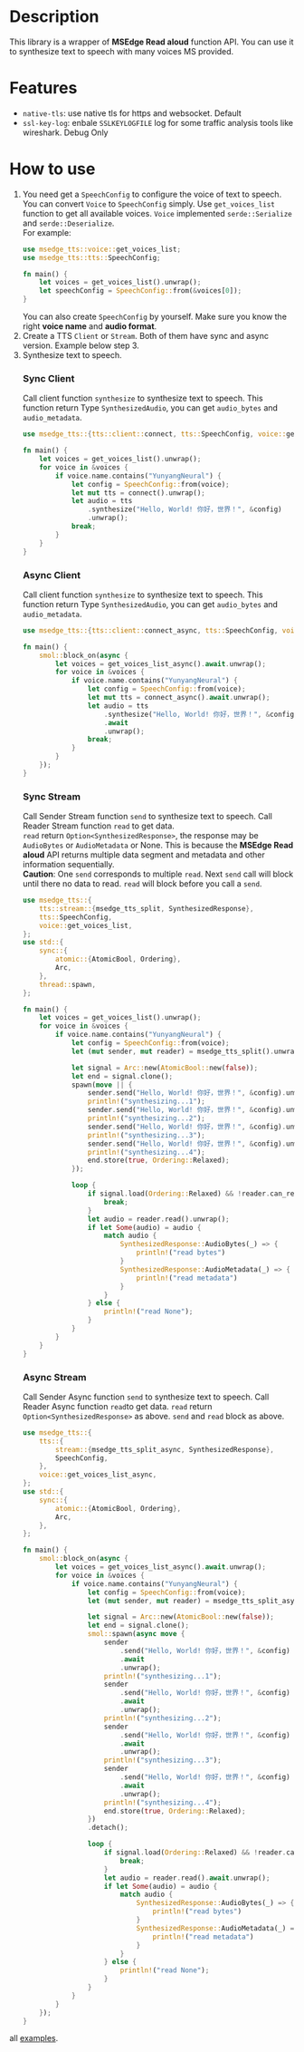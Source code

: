 # Description
This library is a wrapper of **MSEdge Read aloud** function API.
You can use it to synthesize text to speech with many voices MS provided.
# Features
+ `native-tls`: use native tls for https and websocket. Default
+ `ssl-key-log`: enbale `SSLKEYLOGFILE` log for some traffic analysis tools like wireshark. Debug Only
# How to use
1. You need get a `SpeechConfig` to configure the voice of text to speech.  
You can convert `Voice` to `SpeechConfig` simply. Use `get_voices_list` function to get all available voices. `Voice` implemented `serde::Serialize` and `serde::Deserialize`.  
For example:
    ```rust
    use msedge_tts::voice::get_voices_list;
    use msedge_tts::tts::SpeechConfig;
    
    fn main() {
        let voices = get_voices_list().unwrap();
        let speechConfig = SpeechConfig::from(&voices[0]);
    }
    ```
    You can also create `SpeechConfig` by yourself. Make sure you know the right **voice name** and **audio format**.
2. Create a TTS `Client` or `Stream`. Both of them have sync and async version. Example below step 3.
3. Synthesize text to speech.
    ### Sync Client
    Call client function `synthesize` to synthesize text to speech. This function return Type `SynthesizedAudio`,
    you can get `audio_bytes` and `audio_metadata`.
    ```rust
    use msedge_tts::{tts::client::connect, tts::SpeechConfig, voice::get_voices_list};
    
    fn main() {
        let voices = get_voices_list().unwrap();
        for voice in &voices {
            if voice.name.contains("YunyangNeural") {
                let config = SpeechConfig::from(voice);
                let mut tts = connect().unwrap();
                let audio = tts
                    .synthesize("Hello, World! 你好，世界！", &config)
                    .unwrap();
                break;
            }
        }
    }
    ```
    ### Async Client
    Call client function `synthesize` to synthesize text to speech. This function return Type `SynthesizedAudio`,
    you can get `audio_bytes` and `audio_metadata`.
    ```rust
    use msedge_tts::{tts::client::connect_async, tts::SpeechConfig, voice::get_voices_list_async};
    
    fn main() {
        smol::block_on(async {
            let voices = get_voices_list_async().await.unwrap();
            for voice in &voices {
                if voice.name.contains("YunyangNeural") {
                    let config = SpeechConfig::from(voice);
                    let mut tts = connect_async().await.unwrap();
                    let audio = tts
                        .synthesize("Hello, World! 你好，世界！", &config)
                        .await
                        .unwrap();
                    break;
                }
            }
        });
    }
    ```
    ### Sync Stream
    Call Sender Stream function `send` to synthesize text to speech. Call Reader Stream function `read` to get data.  
    `read` return `Option<SynthesizedResponse>`, the response may be `AudioBytes`
    or `AudioMetadata` or None. This is because the **MSEdge Read aloud** API returns multiple data segment and metadata and other information sequentially.  
    **Caution**: One `send` corresponds to multiple `read`. Next `send` call will block until there no data to read.
    `read` will block before you call a `send`.
    ```rust
    use msedge_tts::{
        tts::stream::{msedge_tts_split, SynthesizedResponse},
        tts::SpeechConfig,
        voice::get_voices_list,
    };
    use std::{
        sync::{
            atomic::{AtomicBool, Ordering},
            Arc,
        },
        thread::spawn,
    };
    
    fn main() {
        let voices = get_voices_list().unwrap();
        for voice in &voices {
            if voice.name.contains("YunyangNeural") {
                let config = SpeechConfig::from(voice);
                let (mut sender, mut reader) = msedge_tts_split().unwrap();
    
                let signal = Arc::new(AtomicBool::new(false));
                let end = signal.clone();
                spawn(move || {
                    sender.send("Hello, World! 你好，世界！", &config).unwrap();
                    println!("synthesizing...1");
                    sender.send("Hello, World! 你好，世界！", &config).unwrap();
                    println!("synthesizing...2");
                    sender.send("Hello, World! 你好，世界！", &config).unwrap();
                    println!("synthesizing...3");
                    sender.send("Hello, World! 你好，世界！", &config).unwrap();
                    println!("synthesizing...4");
                    end.store(true, Ordering::Relaxed);
                });
    
                loop {
                    if signal.load(Ordering::Relaxed) && !reader.can_read() {
                        break;
                    }
                    let audio = reader.read().unwrap();
                    if let Some(audio) = audio {
                        match audio {
                            SynthesizedResponse::AudioBytes(_) => {
                                println!("read bytes")
                            }
                            SynthesizedResponse::AudioMetadata(_) => {
                                println!("read metadata")
                            }
                        }
                    } else {
                        println!("read None");
                    }
                }
            }
        }
    }
    ```
    ### Async Stream
    Call Sender Async function `send` to synthesize text to speech. Call Reader Async function `read`to get data.
    `read` return `Option<SynthesizedResponse>` as above.
    `send` and `read` block as above.
    ```rust
    use msedge_tts::{
        tts::{
            stream::{msedge_tts_split_async, SynthesizedResponse},
            SpeechConfig,
        },
        voice::get_voices_list_async,
    };
    use std::{
        sync::{
            atomic::{AtomicBool, Ordering},
            Arc,
        },
    };
    
    fn main() {
        smol::block_on(async {
            let voices = get_voices_list_async().await.unwrap();
            for voice in &voices {
                if voice.name.contains("YunyangNeural") {
                    let config = SpeechConfig::from(voice);
                    let (mut sender, mut reader) = msedge_tts_split_async().await.unwrap();
    
                    let signal = Arc::new(AtomicBool::new(false));
                    let end = signal.clone();
                    smol::spawn(async move {
                        sender
                            .send("Hello, World! 你好，世界！", &config)
                            .await
                            .unwrap();
                        println!("synthesizing...1");
                        sender
                            .send("Hello, World! 你好，世界！", &config)
                            .await
                            .unwrap();
                        println!("synthesizing...2");
                        sender
                            .send("Hello, World! 你好，世界！", &config)
                            .await
                            .unwrap();
                        println!("synthesizing...3");
                        sender
                            .send("Hello, World! 你好，世界！", &config)
                            .await
                            .unwrap();
                        println!("synthesizing...4");
                        end.store(true, Ordering::Relaxed);
                    })
                    .detach();
    
                    loop {
                        if signal.load(Ordering::Relaxed) && !reader.can_read().await {
                            break;
                        }
                        let audio = reader.read().await.unwrap();
                        if let Some(audio) = audio {
                            match audio {
                                SynthesizedResponse::AudioBytes(_) => {
                                    println!("read bytes")
                                }
                                SynthesizedResponse::AudioMetadata(_) => {
                                    println!("read metadata")
                                }
                            }
                        } else {
                            println!("read None");
                        }
                    }
                }
            }
        });
    }
    ```

all [examples](https://github.com/hs-CN/msedge-tts/tree/master/examples).
